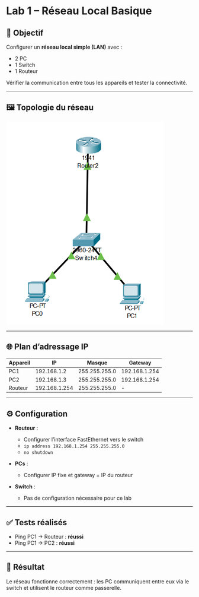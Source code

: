 # Lab 1 – Réseau Local Basique

## 🎯 Objectif
Configurer un **réseau local simple (LAN)** avec :
- 2 PC
- 1 Switch
- 1 Routeur  

Vérifier la communication entre tous les appareils et tester la connectivité.

---

## 🖼 Topologie du réseau

![Topologie du réseau](images/topology.png)

---

## 🌐 Plan d’adressage IP

| Appareil | IP           | Masque         | Gateway         |
|----------|-------------|----------------|----------------|
| PC1      | 192.168.1.2 | 255.255.255.0  | 192.168.1.254  |
| PC2      | 192.168.1.3 | 255.255.255.0  | 192.168.1.254  |
| Routeur  | 192.168.1.254 | 255.255.255.0 | -              |

---

## ⚙️ Configuration

- **Routeur** :  
  - Configurer l’interface FastEthernet vers le switch  
  - `ip address 192.168.1.254 255.255.255.0`  
  - `no shutdown`  

- **PCs** :  
  - Configurer IP fixe et gateway = IP du routeur  

- **Switch** :  
  - Pas de configuration nécessaire pour ce lab  

---

## ✅ Tests réalisés

- Ping PC1 → Routeur : **réussi**  
- Ping PC1 → PC2 : **réussi**

---

## 🎉 Résultat

Le réseau fonctionne correctement : les PC communiquent entre eux via le switch et utilisent le routeur comme passerelle.


